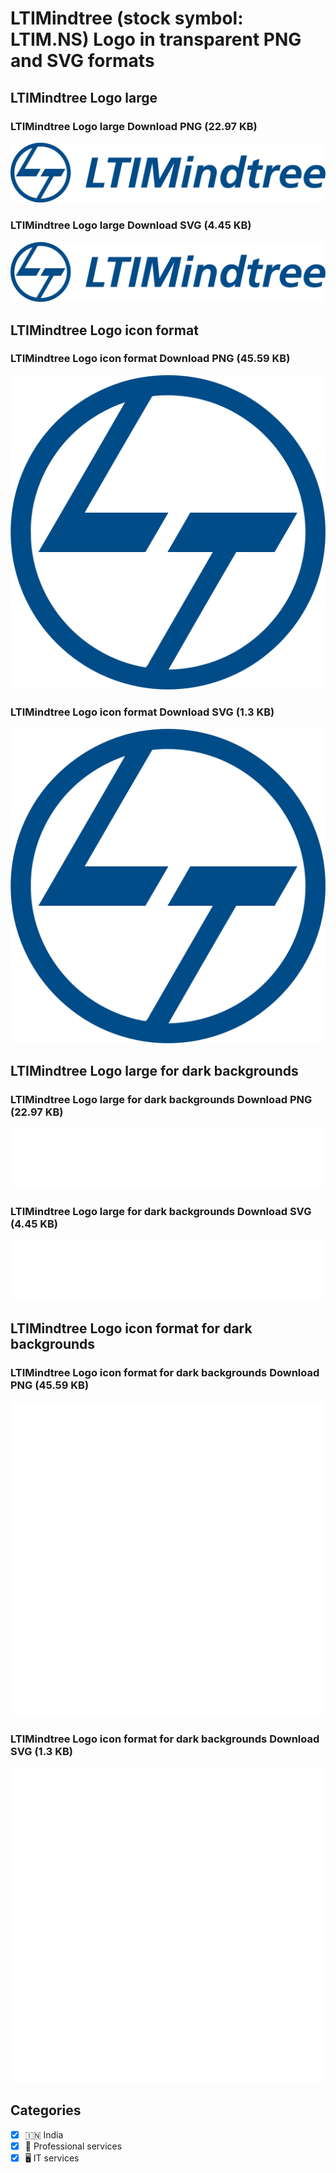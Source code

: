 # LTIMindtree (stock symbol: LTIM.NS) Logo in transparent PNG and SVG formats

## LTIMindtree Logo large

### LTIMindtree Logo large Download PNG (22.97 KB)

![LTIMindtree Logo large Download PNG (22.97 KB)](/img/orig/LTIM.NS_BIG-51ac03d3.png)

### LTIMindtree Logo large Download SVG (4.45 KB)

![LTIMindtree Logo large Download SVG (4.45 KB)](/img/orig/LTIM.NS_BIG-de41675c.svg)

## LTIMindtree Logo icon format

### LTIMindtree Logo icon format Download PNG (45.59 KB)

![LTIMindtree Logo icon format Download PNG (45.59 KB)](/img/orig/LTIM.NS-dea59dc6.png)

### LTIMindtree Logo icon format Download SVG (1.3 KB)

![LTIMindtree Logo icon format Download SVG (1.3 KB)](/img/orig/LTIM.NS-d3fa9a3b.svg)

## LTIMindtree Logo large for dark backgrounds

### LTIMindtree Logo large for dark backgrounds Download PNG (22.97 KB)

![LTIMindtree Logo large for dark backgrounds Download PNG (22.97 KB)](/img/orig/LTIM.NS_BIG.D-47434682.png)

### LTIMindtree Logo large for dark backgrounds Download SVG (4.45 KB)

![LTIMindtree Logo large for dark backgrounds Download SVG (4.45 KB)](/img/orig/LTIM.NS_BIG.D-13d658e6.svg)

## LTIMindtree Logo icon format for dark backgrounds

### LTIMindtree Logo icon format for dark backgrounds Download PNG (45.59 KB)

![LTIMindtree Logo icon format for dark backgrounds Download PNG (45.59 KB)](/img/orig/LTIM.NS.D-d98c966f.png)

### LTIMindtree Logo icon format for dark backgrounds Download SVG (1.3 KB)

![LTIMindtree Logo icon format for dark backgrounds Download SVG (1.3 KB)](/img/orig/LTIM.NS.D-78a24861.svg)



## Categories
- [x] 🇮🇳 India
- [x] 💼 Professional services
- [x] 🖥️ IT services
